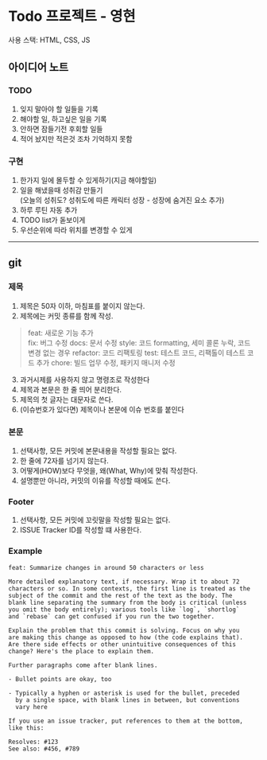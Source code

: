 # Todo 프로젝트 - 영현

사용 스택: HTML, CSS, JS

## 아이디어 노트

### TODO

1. 잊지 말아야 할 일들을 기록
2. 해야할 일, 하고싶은 일을 기록
3. 안하면 잠들기전 후회할 일들
4. 적어 놨지만 적은것 조차 기억하지 못함

### 구현

1. 한가지 일에 몰두할 수 있게하기(지금 해야할일)
2. 일을 해냈을때 성취감 만들기  
   (오늘의 성취도?
   성취도에 따른 캐릭터 성장 - 성장에 숨겨진 요소 추가)
3. 하루 루틴 자동 추가
4. TODO list가 돋보이게
5. 우선순위에 따라 위치를 변경할 수 있게

---

## git

### 제목

1. 제목은 50자 이하, 마침표를 붙이지 않는다.
2. 제목에는 커밋 종류를 함께 작성.

> feat: 새로운 기능 추가  
> fix: 버그 수정
> docs: 문서 수정
> style: 코드 formatting, 세미 콜론 누락, 코드 변경 없는 경우
> refactor: 코드 리팩토링
> test: 테스트 코드, 리팩톨이 테스트 코드 추가
> chore: 빌드 업무 수정, 패키지 매니저 수정

3. 과거시제를 사용하지 않고 명령조로 작성한다
4. 제목과 본문은 한 줄 띄어 분리한다.
5. 제목의 첫 글자는 대문자로 쓴다.
6. (이슈번호가 있다면) 제목이나 본문에 이슈 번호를 붙인다

### 본문

1. 선택사항, 모든 커밋에 본문내용을 작성할 필요는 없다.
2. 한 줄에 72자를 넘기지 않는다.
3. 어떻게(HOW)보다 무엇을, 왜(What, Why)에 맞춰 작성한다.
4. 설명뿐만 아니라, 커밋의 이유를 작성할 때에도 쓴다.

### Footer

1. 선택사항, 모든 커밋에 꼬릿말을 작성할 필요는 없다.
2. ISSUE Tracker ID를 작성할 떄 사용한다.

### Example

```
feat: Summarize changes in around 50 characters or less

More detailed explanatory text, if necessary. Wrap it to about 72
characters or so. In some contexts, the first line is treated as the
subject of the commit and the rest of the text as the body. The
blank line separating the summary from the body is critical (unless
you omit the body entirely); various tools like `log`, `shortlog`
and `rebase` can get confused if you run the two together.

Explain the problem that this commit is solving. Focus on why you
are making this change as opposed to how (the code explains that).
Are there side effects or other unintuitive consequences of this
change? Here's the place to explain them.

Further paragraphs come after blank lines.

- Bullet points are okay, too

- Typically a hyphen or asterisk is used for the bullet, preceded
  by a single space, with blank lines in between, but conventions
  vary here

If you use an issue tracker, put references to them at the bottom,
like this:

Resolves: #123
See also: #456, #789
```
